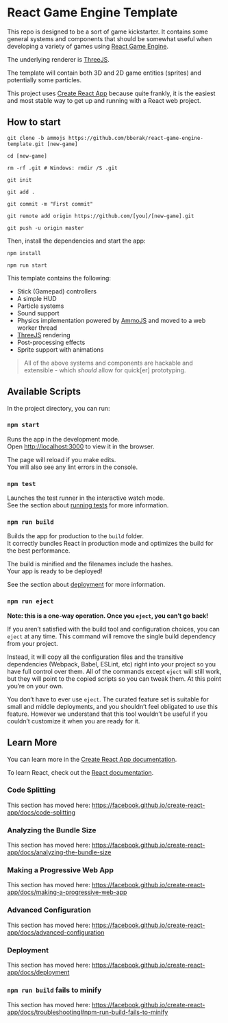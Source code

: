 # React Game Engine Template

This repo is designed to be a sort of game kickstarter. It contains some general systems and components that should be somewhat useful when developing a variety of games using [React Game Engine](https://github.com/bberak/react-game-engine).

The underlying renderer is [ThreeJS](https://github.com/mrdoob/three.js).

The template will contain both 3D and 2D game entities (sprites) and potentially some particles.

This project uses [Create React App](https://github.com/facebook/create-react-app) because quite frankly, it is the easiest and most stable way to get up and running with a React web project.

## How to start

```
git clone -b ammojs https://github.com/bberak/react-game-engine-template.git [new-game]

cd [new-game]

rm -rf .git # Windows: rmdir /S .git

git init

git add .

git commit -m "First commit"

git remote add origin https://github.com/[you]/[new-game].git

git push -u origin master
```

Then, install the dependencies and start the app:

```
npm install

npm run start
```

This template contains the following:

- Stick (Gamepad) controllers
- A simple HUD
- Particle systems
- Sound support
- Physics implementation powered by [AmmoJS](https://github.com/kripken/ammo.js/) and moved to a web worker thread
- [ThreeJS](https://github.com/mrdoob/three.js) rendering
- Post-processing effects
- Sprite support with animations

> All of the above systems and components are hackable and extensible - which *should* allow for quick[er] prototyping.

## Available Scripts

In the project directory, you can run:

### `npm start`

Runs the app in the development mode.<br>
Open [http://localhost:3000](http://localhost:3000) to view it in the browser.

The page will reload if you make edits.<br>
You will also see any lint errors in the console.

### `npm test`

Launches the test runner in the interactive watch mode.<br>
See the section about [running tests](https://facebook.github.io/create-react-app/docs/running-tests) for more information.

### `npm run build`

Builds the app for production to the `build` folder.<br>
It correctly bundles React in production mode and optimizes the build for the best performance.

The build is minified and the filenames include the hashes.<br>
Your app is ready to be deployed!

See the section about [deployment](https://facebook.github.io/create-react-app/docs/deployment) for more information.

### `npm run eject`

**Note: this is a one-way operation. Once you `eject`, you can’t go back!**

If you aren’t satisfied with the build tool and configuration choices, you can `eject` at any time. This command will remove the single build dependency from your project.

Instead, it will copy all the configuration files and the transitive dependencies (Webpack, Babel, ESLint, etc) right into your project so you have full control over them. All of the commands except `eject` will still work, but they will point to the copied scripts so you can tweak them. At this point you’re on your own.

You don’t have to ever use `eject`. The curated feature set is suitable for small and middle deployments, and you shouldn’t feel obligated to use this feature. However we understand that this tool wouldn’t be useful if you couldn’t customize it when you are ready for it.

## Learn More

You can learn more in the [Create React App documentation](https://facebook.github.io/create-react-app/docs/getting-started).

To learn React, check out the [React documentation](https://reactjs.org/).

### Code Splitting

This section has moved here: https://facebook.github.io/create-react-app/docs/code-splitting

### Analyzing the Bundle Size

This section has moved here: https://facebook.github.io/create-react-app/docs/analyzing-the-bundle-size

### Making a Progressive Web App

This section has moved here: https://facebook.github.io/create-react-app/docs/making-a-progressive-web-app

### Advanced Configuration

This section has moved here: https://facebook.github.io/create-react-app/docs/advanced-configuration

### Deployment

This section has moved here: https://facebook.github.io/create-react-app/docs/deployment

### `npm run build` fails to minify

This section has moved here: https://facebook.github.io/create-react-app/docs/troubleshooting#npm-run-build-fails-to-minify
